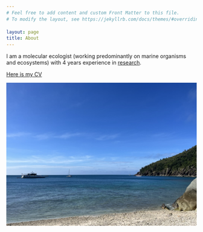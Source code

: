 ```yaml
---
# Feel free to add content and custom Front Matter to this file.
# To modify the layout, see https://jekyllrb.com/docs/themes/#overriding-theme-defaults

layout: page
title: About
---
```

I am a molecular ecologist (working predominantly on marine organisms and ecosystems) with 4 years experience in [research](/research/).

[Here is my CV](/files/CV.pdf)

![Sea](/sea.jpeg)
